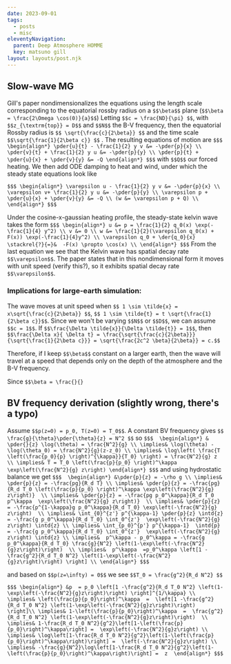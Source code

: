 ```yaml
---
date: 2023-09-01
tags:
  - posts
  - misc
eleventyNavigation:
  parent: Deep Atmosphere HOMME
  key: matsuno gill
layout: layouts/post.njk
---
```


## Slow-wave MG

Gill's paper nondimensionalizes the equations using the
length scale corresponding to the equatorial rossby radius on
a `$$\beta$$` plane (`$$\beta = \frac{2\Omega \cos(0)}{a}$$`) Letting `$$c = \frac{ND}{\pi} $$`, with `$$z_{\textrm{top}} = D$$` and `$$N$$` the B-V frequency,
then the equatorial Rossby radius is `$$ \sqrt{\frac{c}{2\beta}} $$` and the time scale `$$\sqrt{\frac{1}{2\beta c}} $$` . The resulting equations of motion are
`$$$
\begin{align*}
  \pder{u}{t} - \frac{1}{2} y v &= -\pder{p}{x} \\
  \pder{v}{t} + \frac{1}{2} y u &= -\pder{p}{y} \\
  \pder{p}{t} + \pder{u}{x} + \pder{v}{y} &= -Q
\end{align*}
$$$`
with `$$Q$$` our forced heating.
We then add ODE damping to heat and wind, under which the steady state equations look like

`$$$
\begin{align*}
  \varepsilon u - \frac{1}{2} y v &= -\pder{p}{x} \\
  \varepsilon v+ \frac{1}{2} y u &= -\pder{p}{y} \\
  \varepsilon p + \pder{u}{x} + \pder{v}{y} &= -Q \\
  (w &= \varepsilon p + Q) \\
\end{align*}
$$$`

Under the cosine-x-gaussian heating profile, the 
steady-state kelvin wave takes the form
`$$$
\begin{align*}
u &= p = \frac{1}{2} q_0(x) \exp(-\frac{1}{4} y^2) \\
v &= 0 \\
w &= \frac{1}{2}(\varepsilon q_0(x) + F(x)) \exp(-\frac{1}{4}y^2) \\
\varepsilon q_0 + \der{q_0}{x} \stackrel{?}{=}&  -F(x) \propto \cos(x) \\
\end{align*}
$$$`
From the last equation we see that the Kelvin wave has spatial decay rate `$$\varepsilon$$`.
The paper states that in this nondimensional form it moves with unit speed (verify this?),
so it exhibits spatial decay rate `$$\varepsilon$$`. 

### Implications for large-earth simulation:
The wave moves at unit speed when `$$ 1 \sim \tilde{x} = x\sqrt{\frac{c}{2\beta}} $$`, `$$ 1 \sim \tilde{t} = t \sqrt{\frac{1}{2\beta c}}$$`.
Since we won't be varying `$$N$$` or `$$D$$`, we can assume `$$c = 1$$`. 
If `$$\frac{\Delta \tilde{x}}{\Delta \tilde{t}} = 1$$`, then 
`$$\frac{\Delta x}{ \Delta t} = \frac{\sqrt{\frac{c}{2\beta}}}{\sqrt{\frac{1}{2\beta c}}} = \sqrt{\frac{2c^2 \beta}{2\beta}} = c.$$`

Therefore, if I keep `$$\beta$$` constant on a larger earth, then the wave will travel at a speed that depends only on the depth of the atmosphere and the
B-V frequency.

Since `$$\beta = \frac{}{}`

## BV frequency derivation (slightly wrong, there's a typo)
Assume `$$p(z=0) = p_0, T(z=0) = T_0$$`.
A constant BV frequency gives `$$ \frac{g}{\theta}\pder{\theta}{z} = N^2 $$` so
`$$$ 
\begin{align*}
  & \pder{}{z} \log(\theta) = \frac{N^2}{g} \\
  \implies& \log(\theta) - \log(\theta_0) = \frac{N^2}{g}(z-z_0) \\
  \implies& \log\left( \frac{T \left(\frac{p_0}{p} \right)^{\kappa}}{T_0} \right) = \frac{N^2}{g} z \\
  \implies& T = T_0 \left(\frac{p}{p_0} \right)^\kappa \exp\left(\frac{N^2}{g} z\right)
\end{align*}
$$$`
and using hydrostatic balance we get
`$$$ 
\begin{align*}
  &\pder{p}{z} = -\rho g \\
  \implies& \pder{p}{z} = -\frac{pg}{R_d T} \\
  \implies& \pder{p}{z} = -\frac{pg}{R_d T_0 \left(\frac{p}{p_0} \right)^\kappa \exp\left(\frac{N^2}{g} z\right)}  \\
  \implies& \pder{p}{z} = -\frac{pg p_0^\kappa}{R_d T_0 p^\kappa  \exp\left(\frac{N^2}{g} z\right)}  \\
  \implies& \pder{p}{z} = -\frac{p^{1-\kappa}g p_0^\kappa}{R_d T_0} \exp\left(-\frac{N^2}{g} z\right)  \\
  \implies& \int_{0}^{z'} p^{\kappa-1} \pder{p}{z} \intd{z} = -\frac{g p_0^\kappa}{R_d T_0} \int_0^{z'}  \exp\left(-\frac{N^2}{g} z\right) \intd{z} \\
  \implies& \int_{p_0}^{p'} p^{\kappa-1}  \intd{p} = -\frac{g p_0^\kappa}{R_d T_0} \int_0^{z'}  \exp\left(-\frac{N^2}{g} z\right) \intd{z} \\
  \implies&  p^\kappa - p_0^\kappa = -\frac{g p_0^\kappa}{R_d T_0} \frac{g}{N^2} \left(1-\exp\left(-\frac{N^2}{g}z\right)\right)  \\
  \implies&  p^\kappa  =p_0^\kappa \left[1 -\frac{g^2}{R_d T_0 N^2} \left(1-\exp\left(-\frac{N^2}{g}z\right)\right) \right] \\
\end{align*}
$$$`

and based on `$$p(z=\infty) = 0$$` we see `$$T_0 = \frac{g^2}{R_d N^2} $$`

`$$$
\begin{align*}
  &p  = p_0 \left[1 -\frac{g^2}{R_d T_0 N^2} \left(1-\exp\left(-\frac{N^2}{g}z\right)\right) \right]^{1/\kappa} \\
  \implies& \left(\frac{p}{p_0}\right)^\kappa  =  \left[1 -\frac{g^2}{R_d T_0 N^2} \left(1-\exp\left(-\frac{N^2}{g}z\right)\right) \right]\\
  \implies& 1-\left(\frac{p}{p_0}\right)^\kappa  =  \frac{g^2}{R_d T_0 N^2} \left(1-\exp\left(-\frac{N^2}{g}z\right)\right)  \\
  \implies& 1-\frac{R_d T_0 N^2}{g^2}\left[1-\left(\frac{p}{p_0}\right)^\kappa\right] =  \exp\left(-\frac{N^2}{g}z\right) \\
  \implies& \log\left[1-\frac{R_d T_0 N^2}{g^2}\left(1-\left(\frac{p}{p_0}\right)^\kappa\right)\right] =  \left(-\frac{N^2}{g}z\right) \\
  \implies& -\frac{g}{N^2}\log\left[1-\frac{R_d T_0 N^2}{g^2}\left(1-\left(\frac{p}{p_0}\right)^\kappa\right)\right] =  z 
\end{align*}
$$$`



